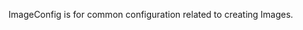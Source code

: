 <!-- Code generated from the comments of the ImageConfig struct in huaweicloud/image_config.go; DO NOT EDIT MANUALLY -->
ImageConfig is for common configuration related to creating Images.
